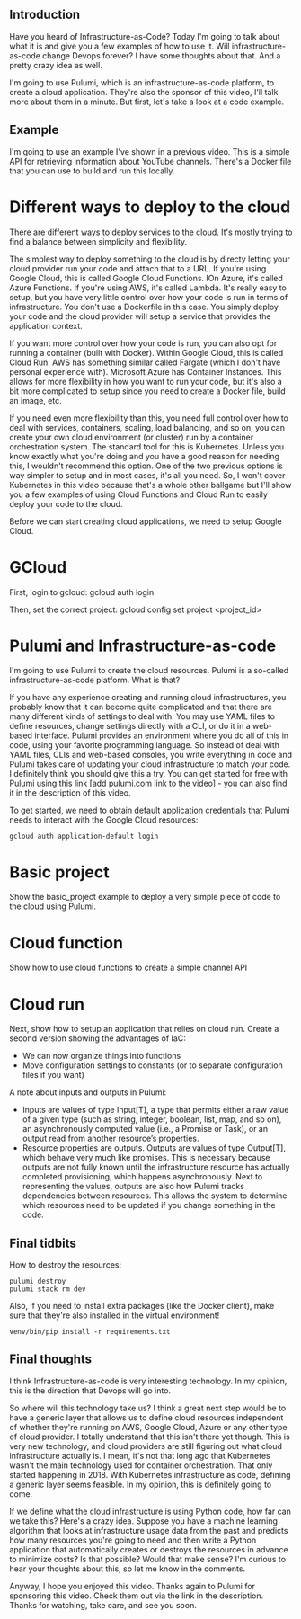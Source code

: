 ## Introduction

Have you heard of Infrastructure-as-Code? Today I'm going to talk about what it is and give you a few examples of how to use it. Will infrastructure-as-code change Devops forever? I have some thoughts about that. And a pretty crazy idea as well.

I'm going to use Pulumi, which is an infrastructure-as-code platform, to create a cloud application. They're also the sponsor of this video, I'll talk more about them in a minute. But first, let's take a look at a code example.

## Example

I'm going to use an example I've shown in a previous video. This is a simple API for retrieving information about YouTube channels. There's a Docker file that you can use to build and run this locally.

# Different ways to deploy to the cloud

There are different ways to deploy services to the cloud. It's mostly trying to find a balance between simplicity and flexibility.

The simplest way to deploy something to the cloud is by directy letting your cloud provider run your code and attach that to a URL. If you're using Google Cloud, this is called Google Cloud Functions. IOn Azure, it's called Azure Functions. If you're using AWS, it's called Lambda. It's really easy to setup, but you have very little control over how your code is run in terms of infrastructure. You don't use a Dockerfile in this case. You simply deploy your code and the cloud provider will setup a service that provides the application context.

If you want more control over how your code is run, you can also opt for running a container (built with Docker). Within Google Cloud, this is called Cloud Run. AWS has something similar called Fargate (which I don't have personal experience with). Microsoft Azure has Container Instances. This allows for more flexibility in how you want to run your code, but it's also a bit more complicated to setup since you need to create a Docker file, build an image, etc.

If you need even more flexibility than this, you need full control over how to deal with services, containers, scaling, load balancing, and so on, you can create your own cloud environment (or cluster) run by a container orchestration system. The standard tool for this is Kubernetes. Unless you know exactly what you're doing and you have a good reason for needing this, I wouldn't recommend this option. One of the two previous options is way simpler to setup and in most cases, it's all you need. So, I won't cover Kubernetes in this video because that's a whole other ballgame but I'll show you a few examples of using Cloud Functions and Cloud Run to easily deploy your code to the cloud.

Before we can start creating cloud applications, we need to setup Google Cloud.

# GCloud

First, login to gcloud:
gcloud auth login

Then, set the correct project:
gcloud config set project <project_id>

# Pulumi and Infrastructure-as-code

I'm going to use Pulumi to create the cloud resources. Pulumi is a so-called infrastructure-as-code platform. What is that?

If you have any experience creating and running cloud infrastructures, you probably know that it can become quite complicated and that there are many different kinds of settings to deal with. You may use YAML files to define resources, change settings directly with a CLI, or do it in a web-based interface. Pulumi provides an environment where you do all of this in code, using your favorite programming language. So instead of deal with YAML files, CLIs and web-based consoles, you write everything in code and Pulumi takes care of updating your cloud infrastructure to match your code. I definitely think you should give this a try. You can get started for free with Pulumi using this link [add pulumi.com link to the video] - you can also find it in the description of this video.

To get started, we need to obtain default application credentials that Pulumi needs to interact with the Google Cloud resources:

```
gcloud auth application-default login
```

# Basic project

Show the basic_project example to deploy a very simple piece of code to the cloud using Pulumi.

# Cloud function

Show how to use cloud functions to create a simple channel API

# Cloud run

Next, show how to setup an application that relies on cloud run. Create a second version showing the advantages of IaC:

- We can now organize things into functions
- Move configuration settings to constants (or to separate configuration files if you want)

A note about inputs and outputs in Pulumi:

- Inputs are values of type Input[T], a type that permits either a raw value of a given type (such as string, integer, boolean, list, map, and so on), an asynchronously computed value (i.e., a Promise or Task), or an output read from another resource’s properties.
- Resource properties are outputs. Outputs are values of type Output[T], which behave very much like promises. This is necessary because outputs are not fully known until the infrastructure resource has actually completed provisioning, which happens asynchronously. Next to representing the values, outputs are also how Pulumi tracks dependencies between resources. This allows the system to determine which resources need to be updated if you change something in the code.

## Final tidbits

How to destroy the resources:

```
pulumi destroy
pulumi stack rm dev
```

Also, if you need to install extra packages (like the Docker client), make sure that they're also installed in the virtual environment!

```
venv/bin/pip install -r requirements.txt
```

## Final thoughts

I think Infrastructure-as-code is very interesting technology. In my opinion, this is the direction that Devops will go into.

So where will this technology take us? I think a great next step would be to have a generic layer that allows us to define cloud resources independent of whether they're running on AWS, Google Cloud, Azure or any other type of cloud provider. I totally understand that this isn't there yet though. This is very new technology, and cloud providers are still figuring out what cloud infrastructure actually is. I mean, it's not that long ago that Kubernetes wasn't the main technology used for container orchestration. That only started happening in 2018. With Kubernetes infrastructure as code, defining a generic layer seems feasible. In my opinion, this is definitely going to come.

If we define what the cloud infrastructure is using Python code, how far can we take this? Here's a crazy idea. Suppose you have a machine learning algorithm that looks at infrastructure usage data from the past and predicts how many resources you're going to need and then write a Python application that automatically creates or destroys the resources in advance to minimize costs? Is that possible? Would that make sense? I'm curious to hear your thoughts about this, so let me know in the comments.

Anyway, I hope you enjoyed this video. Thanks again to Pulumi for sponsoring this video. Check them out via the link in the description. Thanks for watching, take care, and see you soon.
